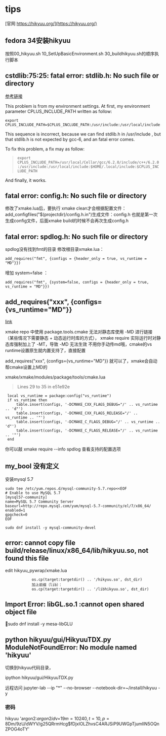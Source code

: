 # tips

[官网 https://hikyuu.org/](https://hikyuu.org/)

## fedora 34安装hikyuu
按照00_hikyuu.sh 10_SetUpBasicEnvironment.sh 30_buildhikyuu.sh的顺序执行脚本


## cstdlib:75:25: fatal error: stdlib.h: No such file or directory
[参考链接](https://blog.argcv.com/articles/4655.c)

  This problem is from my environment settings. At first, my environment parameter CPLUS_INCLUDE_PATH written as follow:

`````
export CPLUS_INCLUDE_PATH=$CPLUS_INCLUDE_PATH:/usr/include:/usr/local/include:$HOME/.local/include:/some/other/paths
`````

This sequence is incorrect, because we can find stdlib.h in /usr/include , but that stdlib.h is not expected by gcc-6, and an fatal error comes.

To fix this problem, a fix may as follow:

>  `export CPLUS_INCLUDE_PATH=/usr/local/Cellar/gcc/6.2.0/include/c++/6.2.0:/usr/include:/usr/local/include:$HOME/.local/include:$CPLUS_INCLUDE_PATH`

And finally, it works.

## fatal error: config.h: No such file or directory
修改了xmake.lua后，要执行 xmake clean才会根据配置文件：add_configfiles("$(projectdir)/config.h.in")生成文件：config.h
也就是第一次生成config文件，后面xmake build的时候不会再次生成config.h


## fatal error: spdlog.h: No such file or directory
spdlog没有找到fmt的目录
修改根目录xmake.lua：
`````
add_requires("fmt", {configs = {header_only = true, vs_runtime = "MD"}})
``````
增加 system=false ：
`````
add_requires("fmt", {system=false, configs = {header_only = true, vs_runtime = "MD"}})
`````

## add_requires("xxx", {configs={vs_runtime="MD"}}
[link](https://github.com/xmake-io/xmake/issues/614)

xmake repo 中使用 package.tools.cmake 无法对静态库使用 -MD 进行链接（某些情况下需要静态 + 动态运行时库的方式），
xmake require 实际运行时对静态库强制加上了 -MT，导致 -MD 无法生效
不用你手动传md哦，cmake的vs runtime设置原生就内置支持了，直接配置

add_requires("xxx", {configs={vs_runtime="MD"}}
就可以了，xmake会自动帮cmake设置上MD的

xmake/xmake/modules/package/tools/cmake.lua

> Lines 29 to 35 in e51e92e
``````
 local vs_runtime = package:config("vs_runtime") 
 if vs_runtime then 
     table.insert(configs, '-DCMAKE_CXX_FLAGS_DEBUG="/' .. vs_runtime .. 'd"') 
     table.insert(configs, '-DCMAKE_CXX_FLAGS_RELEASE="/' .. vs_runtime .. '"') 
     table.insert(configs, '-DCMAKE_C_FLAGS_DEBUG="/' .. vs_runtime .. 'd"') 
     table.insert(configs, '-DCMAKE_C_FLAGS_RELEASE="/' .. vs_runtime .. '"') 
 end 
``````
你可以敲 xmake require --info spdlog 查看支持的配置选项

## my_bool 没有定义
安装mysql 5.7
``````
sudo tee /etc/yum.repos.d/mysql-community-5.7.repo<<EOF
# Enable to use MySQL 5.7
[mysql57-community]
name=MySQL 5.7 Community Server
baseurl=http://repo.mysql.com/yum/mysql-5.7-community/el/7/x86_64/
enabled=1
gpgcheck=0
EOF

sudo dnf install -y mysql-community-devel
``````

## error: cannot copy file build/release/linux/x86_64/lib/hikyuu.so, not found this file
edit hikyuu_pywrap/xmake.lua
``````
            os.cp(target:targetdir() .. '/hikyuu.so', dst_dir)
            加上前缀（lib）：
            os.cp(target:targetdir() .. '/libhikyuu.so', dst_dir)
``````
## Import Error: libGL.so.1 :cannot open shared object file
sudo dnf install -y mesa-libGLU

## python hikyuu/gui/HikyuuTDX.py ModuleNotFoundError: No module named 'hikyuu'
切换到hikyuu代码目录，

  ipython hikyuu/gui/HikyuuTDX.py

远程访问
  jupyter-lab --ip "*" --no-browser --notebook-dir=~/install/hikyuu -y 

### 密码
hikyuu
'argon2:$argon2id$v=19$m=10240,t=10,p=8$Dm/9zU/dWYV/g25QRrmHcg$fDjxlOLZhvsC4ARJSiP9UWGpTjumIlN5OQnZPOG4oTY'

